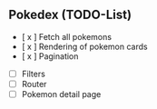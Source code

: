 ## Pokedex (TODO-List)

- [ x ] Fetch all pokemons
- [ x ] Rendering of pokemon cards
- [ x ] Pagination
- [ ] Filters
- [ ] Router
- [ ] Pokemon detail page
